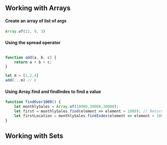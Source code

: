 ## Working with Arrays

#### Create an array of list of args
```js
Array.of(12, 9, 3)
```

#### Using the spread operator
```js

function add(a, b, c) {
    return a + b + c;
}

let m = [1,2,4]
add(...m) // 6
```

#### Using Array.find and findIndex to find a value
```js
function findOver1000() {
    let monthlySales = Array.of(10000,20000,30000);
    let first = monthlySales.find(element => element > 1000); // Return element
    let firstLocation = monthlySales.findIndex(element => element > 1000); // Return location
}
```

## Working with Sets
